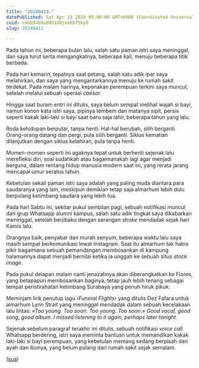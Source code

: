 ```yaml
---
title: "20240413."
datePublished: Sat Apr 13 2024 05:00:00 GMT+0000 (Coordinated Universal Time)
cuid: cm8b94b9u000108jxe8bf5ky8
slug: 20240413

---
```


Pada tahun ini, beberapa bulan lalu, salah satu paman istri saya meninggal, dan saya turut serta mengangkatnya, beberapa kali, menuju beberapa titik berbeda.

Pada hari kemarin, tepatnya saat petang, salah satu adik ipar saya melahirkan, dan saya yang mengantarkannya menuju ke rumah sakit terdekat. Pada malam harinya, keponakan perempuan terkini saya muncul, setelah melalui sebuah operasi *caesar*.

Hingga saat buram entri ini ditulis, saya belum sempat melihat wajah si bayi, namun konon kata istri saya, pipinya tembem dan matanya sipit, persis seperti kakak laki-laki si bayi saat baru saja lahir, beberapa tahun yang lalu.

Roda kehidupan berputar, tanpa henti. Hal-hal berubah, silih berganti. Orang-orang datang dan pergi, pula silih berganti. Siklus kematian dilanjutkan dengan siklus kelahiran, pula tanpa henti.

Momen-momen seperti ini agaknya tepat untuk berhenti sejenak lalu merefleksi diri, soal sudahkah atau bagaimanakah lagi agar menjadi berguna, dalam rentang hidup manusia modern saat ini, yang rerata jarang mencapai umur seratus tahun.

Kebetulan sekali paman istri saya adalah yang paling muda diantara para saudaranya yang lain, meskipun demikian tetap saja almarhum lebih dulu berpulang ketimbang saudara yang lebih tua.

Pada hari Sabtu ini, sekitar pukul sembilan pagi, sebuah notifikasi muncul dari grup Whatsapp alumni kampus, salah satu adik tingkat saya dikabarkan meninggal, setelah berjibaku dengan serangan *stroke* mendadak sejak hari Kamis lalu.

Orangnya baik, penyabar dan murah senyum, beberapa waktu lalu saya masih sempat berkomunikasi lewat Instagram. Saat itu almarhum tak habis pikir bagaimana sebuah pemandangan membosankan di kampung halamannya dapat menjadi bernilai ketika ia unggah ke sebuah situs *stock image*.

Pada pukul delapan malam nanti jenazahnya akan diberangkatkan ke Flores, yang betapapun membosankan baginya, tetap jauh lebih tenang sebagai tempat peristirahatan ketimbang Surabaya yang penuh hiruk pikuk.

Meminjam lirik penutup lagu *‹Funeral Flights›* yang ditulis Dez Fafara untuk almarhum Lynn Strait yang meninggal mendadak dalam sebuah kecelakaan lalu lintas: *«Too young. Too soon. Too young. Too soon.» Good vocal, good song, good album. I missed listening to it again, perhaps later tonight.*

Sejenak sebelum paragraf terakhir ini ditulis, sebuah notifikasi *voice call* Whatsapp berdering, istri saya meminta bantuan untuk memandikan kakak laki-laki si bayi perempuan, yang kebetulan memang sedang berpisah dari ayah dan ibunya, yang belum pulang dari rumah sakit sejak semalam.

([sua](https://sua.ist))